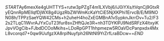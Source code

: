 $START$Ay6mexXe4gUHTTYS+rutw3pPZgT4m1LXVbj6/iJ0iYXs/tVqnCj9GtxRyEQnnRpMEllqfDjWX8g4UgzRbZWWmKcKaYtCiE5NjXKPhi1ErvcB/E/M9NON08h/TPPzSaeYQW42CMs+h2uheH4hoZxEGMBnA1vSypknJkrrDv+Tu2/F32s2TLqC1lWvrAJYxCuT23fur8svZHftQJe3R+nh3TDYKlPJ9NdSRFzX4ltxyiKJpvVOgCib+FJbdDCOoMkihs+LDoRpGPT1hhpmezw5ROaVDcPanpxdx4MxL8vcorqd7+0qw9UufgzXA8rpINuyfph26NtNI9YrZrfLraBDcw==$END$
